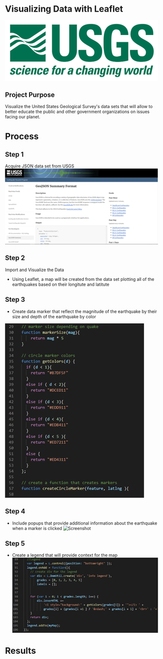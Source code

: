 # Visualizing Data with Leaflet

![Screenshot](Screenshots/logo.png "Screenshot")

## Project Purpose
Visualize the United States Geological Survey's data sets that will allow to better educate the public and other government organizations on issues facing our planet.

# Process

## Step 1 
Acquire JSON data set from USGS 
![Screenshot](Instructions/Images/3-Data.png "Screenshot")

## Step 2
Import and Visualize the Data

- Using Leaflet, a map will be created from the data set plotting all 
  of the earthquakes based on their longitute and latitute


## Step 3
- Create data marker that reflect the magnitude of the earthquake by their
  size and depth of the earthquake by color

![Screenshot](Instructions/Images/markers.JPG "Screenshot")

## Step 4
- Include popups that provide additional information about the earthquake 
  when a marker is clicked
  ![Screenshot](Instructions/Images/popup.JPG "Screenshot")

## Step 5
- Create a legend that will provide context for the map
![Screenshot](Instructions/Images/legend.JPG "Screenshot")


# Results
